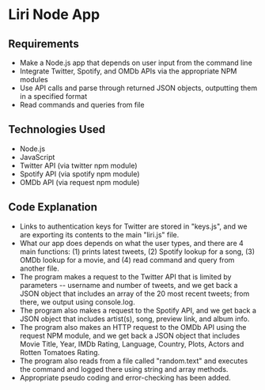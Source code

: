 # Liri Node App

## Requirements

* Make a Node.js app that depends on user input from the command line
* Integrate Twitter, Spotify, and OMDb APIs via the appropriate NPM modules
* Use API calls and parse through returned JSON objects, outputting them in a specified format
* Read commands and queries from file

## Technologies Used

* Node.js
* JavaScript
* Twitter API (via twitter npm module)
* Spotify API (via spotify npm module)
* OMDb API (via request npm module)

## Code Explanation

* Links to authentication keys for Twitter are stored in "keys.js", and we are exporting its contents to the main "liri.js" file.
* What our app does depends on what the user types, and there are 4 main functions: (1) prints latest tweets, (2) Spotify lookup for a song, (3) OMDb lookup for a movie, and (4) read command and query from another file.
* The program makes a request to the Twitter API that is limited by parameters -- username and number of tweets, and we get back a JSON object that includes an array of the 20 most recent tweets; from there, we output using console.log.
* The program also makes a request to the Spotify API, and we get back a JSON object that includes artist(s), song, preview link, and album info.
* The program also makes an HTTP request to the OMDb API using the request NPM module, and we get back a JSON object that includes Movie Title, Year, IMDb Rating, Language, Country, Plots, Actors and Rotten Tomatoes Rating.
* The program also reads from a file called "random.text" and executes the command and logged there using string and array methods.
* Appropriate pseudo coding and error-checking has been added.